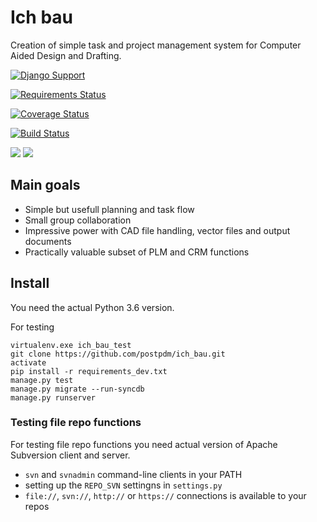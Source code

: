 # Ich bau

Creation of simple task and project management system for Computer Aided Design and Drafting.

[![Django Support](https://img.shields.io/badge/Django-2.05-blue.svg)](https://github.com/postpdm/ich_bau)

[![Requirements Status](https://requires.io/github/postpdm/ich_bau/requirements.svg?branch=master)](https://requires.io/github/postpdm/ich_bau/requirements/?branch=master)

[![Coverage Status](https://coveralls.io/repos/github/postpdm/ich_bau/badge.svg?branch=master)](https://coveralls.io/github/postpdm/ich_bau?branch=master)

[![Build Status](https://travis-ci.org/postpdm/ich_bau.svg?branch=SVN_basic)](https://travis-ci.org/postpdm/ich_bau)



[![](https://img.shields.io/github/issues-pr/postpdm/ich_bau.svg)](https://github.com/postpdm/ich_bau/pulls)
[![](https://img.shields.io/github/issues-pr-closed/postpdm/ich_bau.svg)](https://github.com/postpdm/ich_bau/pulls?q=is%3Apr+is%3Aclosed)



## Main goals

* Simple but usefull planning and task flow
* Small group collaboration
* Impressive power with CAD file handling, vector files and output documents
* Practically valuable subset of PLM and CRM functions

## Install

You need the actual Python 3.6 version.

For testing

```
virtualenv.exe ich_bau_test
git clone https://github.com/postpdm/ich_bau.git
activate
pip install -r requirements_dev.txt
manage.py test
manage.py migrate --run-syncdb
manage.py runserver
```

### Testing file repo functions

For testing file repo functions you need actual version of Apache Subversion client and server.

* `svn` and `svnadmin` command-line clients in your PATH
* setting up the `REPO_SVN` settingns in `settings.py`
* `file://`, `svn://`, `http://` or `https://` connections is available to your repos 
